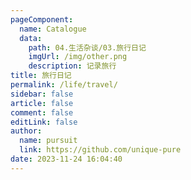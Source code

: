 ```yaml
---
pageComponent: 
  name: Catalogue
  data: 
    path: 04.生活杂谈/03.旅行日记
    imgUrl: /img/other.png
    description: 记录旅行
title: 旅行日记
permalink: /life/travel/
sidebar: false
article: false
comment: false
editLink: false
author: 
  name: pursuit
  link: https://github.com/unique-pure
date: 2023-11-24 16:04:40
---
```

